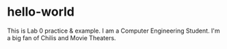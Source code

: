 # hello-world
This is Lab 0 practice &amp; example.
I am a Computer Engineering Student.
I'm a big fan of Chilis and Movie Theaters.
